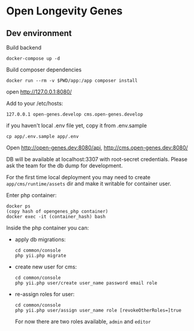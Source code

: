 # Open Longevity Genes

## Dev environment

Build backend
```
docker-compose up -d
```
Build composer dependencies
```
docker run --rm -v $PWD/app:/app composer install
```
open http://127.0.0.1:8080/

Add to your /etc/hosts:
```
127.0.0.1 open-genes.develop cms.open-genes.develop
```
if you haven't local .env file yet, copy it from .env.sample
```
cp app/.env.sample app/.env
```
Open http://open-genes.dev:8080/api, http://cms.open-genes.dev:8080/

DB will be available at localhost:3307 with root-secret credentials. Please ask the team for the db dump for development.  


For the first time local deployment you may need to create  `app/cms/runtime/assets` dir and make it writable for container user.

Enter php container:
```
docker ps
(copy hash of opengenes_php container)
docker exec -it (container_hash) bash
```

Inside the php container you can: 
* apply db migrations:
    ```
    cd common/console
    php yii.php migrate
    ```
* create new user for cms: 
    ```
    cd common/console
    php yii.php user/create user_name password email role
    ```
* re-assign roles for user: 
    ```
    cd common/console
    php yii.php user/assign user_name role [revokeOtherRoles=]true
    ```
  For now there are two roles available, `admin` and `editor`
